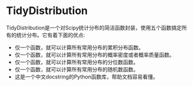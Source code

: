 # TidyDistribution

TidyDistribution是一个对Scipy统计分布的简洁函数封装，使用五个函数搞定所有的统计分布。它有着下面的优点:

- 仅一个函数，就可以计算所有常用分布的累积分布函数。
- 仅一个函数，就可以计算所有常用分布的概率密度或者概率质量函数。
- 仅一个函数，就可以计算所有常用分布的分位数函数。
- 仅一个函数，就可以计算所有常用分布的随机数函数。
- 这是一个中文docstring的Python函数库，帮助文档容易看懂。